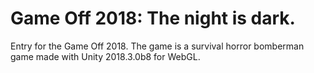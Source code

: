 # Game Off 2018: The night is dark.

Entry for the Game Off 2018. The game is a survival horror bomberman game made with Unity 2018.3.0b8 for WebGL.
